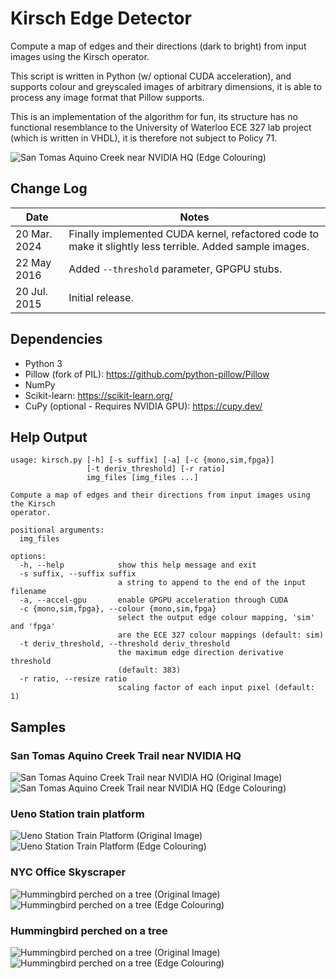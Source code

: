 # Kirsch Edge Detector
Compute a map of edges and their directions (dark to bright) from input images using the Kirsch operator.

This script is written in Python (w/ optional CUDA acceleration), and supports colour and greyscaled images of arbitrary dimensions, it is able to process any image format that Pillow supports.

This is an implementation of the algorithm for fun, its structure has no functional resemblance to the University of Waterloo ECE 327 lab project (which is written in VHDL), it is therefore not subject to Policy 71.

![San Tomas Aquino Creek near NVIDIA HQ (Edge Colouring)](./samples/sc-san-tomas-aquino-creek-near-nvidia_edge.jpeg)

## Change Log
| Date | Notes |
| --- | --- |
| 20 Mar. 2024 | Finally implemented CUDA kernel, refactored code to make it slightly less terrible. Added sample images. |
| 22 May 2016 | Added `--threshold` parameter, GPGPU stubs. |
| 20 Jul. 2015 | Initial release. |

## Dependencies
- Python 3
- Pillow (fork of PIL): https://github.com/python-pillow/Pillow
- NumPy
- Scikit-learn: https://scikit-learn.org/
- CuPy (optional - Requires NVIDIA GPU): https://cupy.dev/

## Help Output
```
usage: kirsch.py [-h] [-s suffix] [-a] [-c {mono,sim,fpga}]
                 [-t deriv_threshold] [-r ratio]
                 img_files [img_files ...]

Compute a map of edges and their directions from input images using the Kirsch
operator.

positional arguments:
  img_files

options:
  -h, --help            show this help message and exit
  -s suffix, --suffix suffix
                        a string to append to the end of the input filename
  -a, --accel-gpu       enable GPGPU acceleration through CUDA
  -c {mono,sim,fpga}, --colour {mono,sim,fpga}
                        select the output edge colour mapping, 'sim' and 'fpga'
                        are the ECE 327 colour mappings (default: sim)
  -t deriv_threshold, --threshold deriv_threshold
                        the maximum edge direction derivative threshold
                        (default: 383)
  -r ratio, --resize ratio
                        scaling factor of each input pixel (default: 1)
```

## Samples

### San Tomas Aquino Creek Trail near NVIDIA HQ
![San Tomas Aquino Creek Trail near NVIDIA HQ (Original Image)](./samples/sc-san-tomas-aquino-creek-near-nvidia.jpeg)
![San Tomas Aquino Creek Trail near NVIDIA HQ (Edge Colouring)](./samples/sc-san-tomas-aquino-creek-near-nvidia_edge.jpeg)

### Ueno Station train platform
![Ueno Station Train Platform (Original Image)](./samples/tokyo-ueno-station.jpeg)
![Ueno Station Train Platform (Edge Colouring)](./samples/tokyo-ueno-station_edge.jpeg)

### NYC Office Skyscraper
![Hummingbird perched on a tree (Original Image)](./samples/nyc-office-skyscraper.jpeg)
![Hummingbird perched on a tree (Edge Colouring)](./samples/nyc-office-skyscraper_edge.jpeg)

### Hummingbird perched on a tree
![Hummingbird perched on a tree (Original Image)](./samples/sunnyvale-hummingbird.jpeg)
![Hummingbird perched on a tree (Edge Colouring)](./samples/sunnyvale-hummingbird_edge-t60.jpeg)
